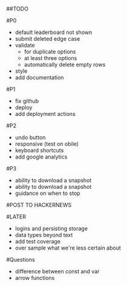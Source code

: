 ##TODO

#P0
 - default leaderboard not shown
 - submit deleted edge case
 - validate 
    - for duplicate options
    - at least three options
    - automatically delete empty rows
- style
- add documentation

#P1
 - fix github
 - deploy
 - add deployment actions

#P2
 - undo button
 - responsive (test on obile)
 - keyboard shortcuts
 - add google analytics

#P3
 - ability to download a snapshot
 - ability to download a snapshot
 - guidance on when to stop

#POST TO HACKERNEWS

#LATER
 - logins and persisting storage
 - data types beyond text
 - add test coverage
 - over sample what we're less certain about

#Questions
- difference between const and var
- arrow functions
